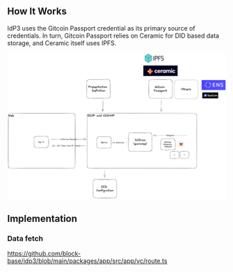 ## How It Works

IdP3 uses the Gitcoin Passport credential as its primary source of credentials. In turn, Gitcoin Passport relies on Ceramic for DID based data storage, and Ceramic itself uses IPFS.

![overview](./img/overview.png)

## Implementation

### Data fetch

https://github.com/block-base/idp3/blob/main/packages/app/src/app/vc/route.ts
